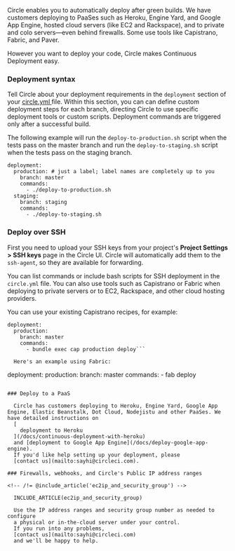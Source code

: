   Circle enables you to automatically deploy after green builds.
  We have customers deploying to PaaSes such as Heroku, Engine Yard,
  and Google App Engine, hosted cloud servers (like EC2 and Rackspace),
  and to private and colo servers&mdash;even behind firewalls.
  Some use tools like Capistrano, Fabric, and Paver.

  However you want to deploy your code, Circle makes
  Continuous Deployment easy.

### Deployment syntax

  Tell Circle about your deployment requirements in the `deployment`
  section of your
  [
    circle.yml
  ](/docs/configuration)
  file.
  Within this section, you can can define custom deployment steps for each
  branch, directing Circle to use specific deployment tools or custom scripts.
  Deployment commands are triggered only after a successful build.

  The following example will run the
  `deploy-to-production.sh`
  script when the tests pass on the master branch and run the
  `deploy-to-staging.sh`
  script when the tests pass on the staging branch.

```
deployment:
  production: # just a label; label names are completely up to you
    branch: master
    commands:
      - ./deploy-to-production.sh
  staging:
    branch: staging
    commands:
      - ./deploy-to-staging.sh
```

### Deploy over SSH

  First you need to upload your SSH keys from your project's
  **Project Settings > SSH keys** page in the Circle UI.
  Circle will automatically add them to the `ssh-agent`,
  so they are available for forwarding.

  You can list commands or include bash scripts for SSH deployment in the
  `circle.yml` file.
  You can also use tools such as Capistrano or Fabric when deploying to
  private servers or to EC2, Rackspace, and other cloud hosting providers.

  You can use your existing Capistrano recipes, for example:

```
deployment:
  production:
    branch: master
    commands:
      - bundle exec cap production deploy```

  Here's an example using Fabric:

```
deployment:
  production:
    branch: master
    commands:
      - fab deploy
```

### Deploy to a PaaS

  Circle has customers deploying to Heroku, Engine Yard, Google App Engine, Elastic Beanstalk, Dot Cloud, Nodejistu and other PaaSes. We have detailed instructions on
  [
    deployment to Heroku
  ](/docs/continuous-deployment-with-heroku)
  and [deployment to Google App Engine](/docs/deploy-google-app-engine).
  If you'd like help setting up your deployment, please
  [contact us](mailto:sayhi@circleci.com).

### Firewalls, webhooks, and Circle's Public IP address ranges

<!-- /!= @include_article('ec2ip_and_security_group') -->

  INCLUDE_ARTICLE(ec2ip_and_security_group)

  Use the IP address ranges and security group number as needed to configure
  a physical or in-the-cloud server under your control.
  If you run into any problems,
  [contact us](mailto:sayhi@circleci.com)
  and we'll be happy to help.